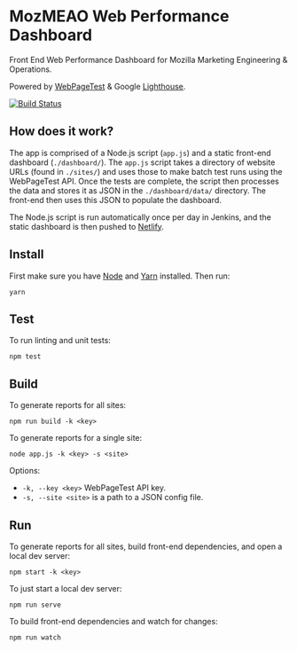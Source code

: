 # MozMEAO Web Performance Dashboard

Front End Web Performance Dashboard for Mozilla Marketing Engineering & Operations.

Powered by [WebPageTest](https://www.webpagetest.org/) & Google [Lighthouse](https://developers.google.com/web/tools/lighthouse/).

[![Build Status](https://travis-ci.org/mozmeao/performance-dashboard.svg?branch=master)](https://travis-ci.org/mozmeao/performance-dashboard)

## How does it work?

The app is comprised of a Node.js script (`app.js`) and a static front-end dashboard (`./dashboard/`). The `app.js` script takes a directory of website URLs (found in `./sites/`) and uses those to make batch test runs using the WebPageTest API. Once the tests are complete, the script then processes the data and stores it as JSON in the `./dashboard/data/` directory. The front-end then uses this JSON to populate the dashboard.

The Node.js script is run automatically once per day in Jenkins, and the static dashboard is then pushed to [Netlify](https://mozmeao-perf-dashboard.netlify.com/).

## Install

First make sure you have [Node](https://nodejs.org/) and [Yarn](https://yarnpkg.com/) installed. Then run:

```
yarn
```

## Test

To run linting and unit tests:

```
npm test
```

## Build

To generate reports for all sites:

```
npm run build -k <key>
```

To generate reports for a single site:

```
node app.js -k <key> -s <site>
```

Options:

- `-k, --key <key>` WebPageTest API key.
- `-s, --site <site>` is a path to a JSON config file.

## Run

To generate reports for all sites, build front-end dependencies, and open a local dev server:

```
npm start -k <key>
```

To just start a local dev server:

```
npm run serve
```

To build front-end dependencies and watch for changes:

```
npm run watch
```
